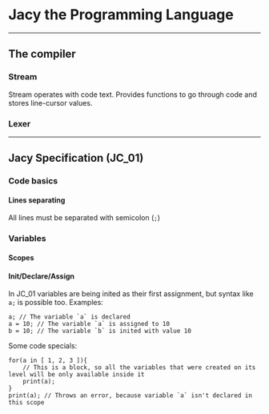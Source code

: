 # Jacy the Programming Language

* * *

## The compiler

### Stream
Stream operates with code text.
Provides functions to go through code and stores line-cursor values.

### Lexer

* * *

## Jacy Specification (JC_01)

### Code basics

#### Lines separating
All lines must be separated with semicolon (`;`)

### Variables

#### Scopes


#### Init/Declare/Assign
In JC_01 variables are being inited as their first assignment, but syntax like `a;` is possible too.
Examples:

```
a; // The variable `a` is declared
a = 10; // The variable `a` is assigned to 10
b = 10; // The variable `b` is inited with value 10
```

Some code specials:

```
for(a in [ 1, 2, 3 ]){
    // This is a block, so all the variables that were created on its level will be only available inside it
    print(a);
}
print(a); // Throws an error, because variable `a` isn't declared in this scope
```

